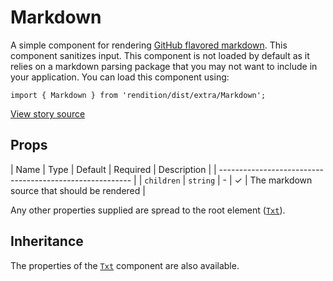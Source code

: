 # Markdown

A simple component for rendering [GitHub flavored markdown][1]. This component
sanitizes input.
This component is not loaded by default as it relies on a markdown parsing package 
that you may not want to include in your application.
You can load this component using:

```
import { Markdown } from 'rendition/dist/extra/Markdown';
```

[View story source](https://github.com/resin-io-modules/rendition/blob/master/src/stories/Markdown.js)

## Props

| Name   | Type   | Default   | Required   | Description   |
| -------------------------------------------------------- |
| `children`  | `string` | - | ✓ | The markdown source that should be rendered |

Any other properties supplied are spread to the root element ([`Txt`][2]).

## Inheritance

The properties of the [`Txt`][2] component are also available.

[1]: https://github.github.com/gfm/
[2]: /?selectedKind=Txt
